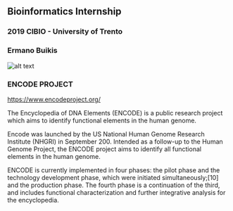 ## Bioinformatics Internship

### 2019 CIBIO - University of Trento

### Ermano Buikis


![alt text](https://image.slidesharecdn.com/newinsightsintothehumangenomebyencode14-12-12-130202001029-phpapp02/95/new-insights-into-the-human-genome-by-encode-project-10-638.jpg?cb=1359763923)


### ENCODE PROJECT
https://www.encodeproject.org/


The Encyclopedia of DNA Elements (ENCODE) is a public research project which aims to identify functional elements in the human genome. 

Encode was launched by the US National Human Genome Research Institute (NHGRI) in September 200. Intended as a follow-up to the Human Genome Project, the ENCODE project aims to identify all functional elements in the human genome. 

ENCODE is currently implemented in four phases: the pilot phase and the technology development phase, which were initiated simultaneously;[10] and the production phase. The fourth phase is a continuation of the third, and includes functional characterization and further integrative analysis for the encyclopedia. 
